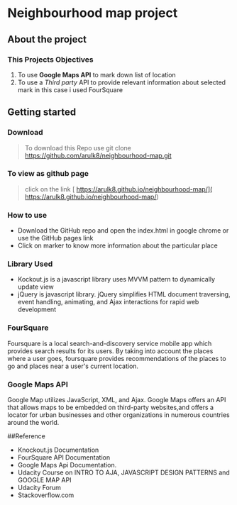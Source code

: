 
# Neighbourhood map project

## About the project

### This Projects Objectives

1. To use   **Google Maps API** to mark down list of location
2. To use a *Third party* API to  provide relevant information about selected mark in this case i used FourSquare

## Getting started 

### Download

  > To download this Repo use
  > git clone https://github.com/arulk8/neighbourhood-map.git 
  
  
### To view as github page

> click on the link  [ https://arulk8.github.io/neighbourhood-map/]( https://arulk8.github.io/neighbourhood-map/) 

### How to use

* Download the GitHub repo and open the index.html in google chrome
or use the GitHub pages link
*  Click on marker to know more information about the particular place

### Library Used

* Kockout.js  is a javascript library uses MVVM pattern to dynamically update view 
*  jQuery is javascript library. jQuery simplifies HTML document traversing, event handling, animating, and Ajax interactions for rapid web development

### FourSquare 

Foursquare is a local search-and-discovery service mobile app which provides search results for its users. By taking into account the places where a user goes, foursquare provides recommendations of the places  to go and places near a user's current location.

### Google Maps API

Google Map utilizes JavaScript, XML, and Ajax. Google Maps offers an API that allows maps to be embedded on third-party websites,and offers a locator for urban businesses and other organizations in numerous countries around the world.

##Reference

* Knockout.js Documentation
* FourSquare API Documentation
* Google Maps Api Documentation.
* Udacity Course on INTRO TO AJA,  JAVASCRIPT DESIGN PATTERNS and GOOGLE MAP API
*  Udacity Forum 
* Stackoverflow.com